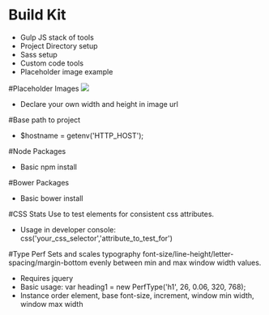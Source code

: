 # Build Kit
- Gulp JS stack of tools
- Project Directory setup
- Sass setup
- Custom code tools
- Placeholder image example

#Placeholder Images
<img src="http://placehold.it/350x150">
- Declare your own width and height in image url


#Base path to project
- $hostname = getenv('HTTP_HOST');

#Node Packages
- Basic npm install

#Bower Packages
- Basic bower install

#CSS Stats
Use to test elements for consistent css attributes.  
- Usage in developer console: css('your_css_selector','attribute_to_test_for')
 
#Type Perf
Sets and scales typography font-size/line-height/letter-spacing/margin-bottom evenly between min and max window width values.
- Requires jquery
- Basic usage: var heading1   = new PerfType('h1', 26, 0.06, 320, 768);
- Instance order element, base font-size, increment, window min width, window max width
